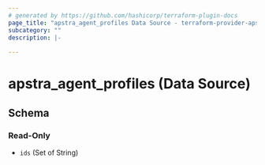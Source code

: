 ```yaml
---
# generated by https://github.com/hashicorp/terraform-plugin-docs
page_title: "apstra_agent_profiles Data Source - terraform-provider-apstra"
subcategory: ""
description: |-
  
---
```


# apstra_agent_profiles (Data Source)





<!-- schema generated by tfplugindocs -->
## Schema

### Read-Only

- `ids` (Set of String)


